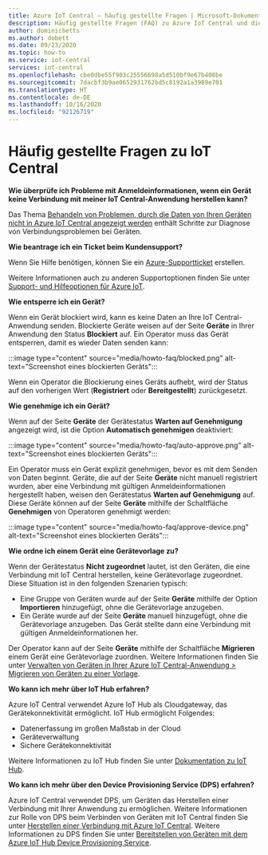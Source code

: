 ```yaml
---
title: Azure IoT Central – häufig gestellte Fragen | Microsoft-Dokumentation
description: Häufig gestellte Fragen (FAQ) zu Azure IoT Central und die zugehörigen Antworten
author: dominicbetts
ms.author: dobett
ms.date: 09/23/2020
ms.topic: how-to
ms.service: iot-central
services: iot-central
ms.openlocfilehash: cbe0dbe55f903c25556698a5d510bf9e67b408be
ms.sourcegitcommit: 7dacbf3b9ae0652931762bd5c8192a1a3989e701
ms.translationtype: HT
ms.contentlocale: de-DE
ms.lasthandoff: 10/16/2020
ms.locfileid: "92126719"
---
```

# <a name="frequently-asked-questions-for-iot-central"></a>Häufig gestellte Fragen zu IoT Central

**Wie überprüfe ich Probleme mit Anmeldeinformationen, wenn ein Gerät keine Verbindung mit meiner IoT Central-Anwendung herstellen kann?**

Das Thema [Behandeln von Problemen, durch die Daten von Ihren Geräten nicht in Azure IoT Central angezeigt werden](troubleshoot-connection.md) enthält Schritte zur Diagnose von Verbindungsproblemen bei Geräten.

**Wie beantrage ich ein Ticket beim Kundensupport?**

Wenn Sie Hilfe benötigen, können Sie ein [Azure-Supportticket](https://portal.azure.com/#create/Microsoft.Support) erstellen.

Weitere Informationen auch zu anderen Supportoptionen finden Sie unter [Support- und Hilfeoptionen für Azure IoT](../../iot-fundamentals/iot-support-help.md).

**Wie entsperre ich ein Gerät?**

Wenn ein Gerät blockiert wird, kann es keine Daten an Ihre IoT Central-Anwendung senden. Blockierte Geräte weisen auf der Seite **Geräte** in Ihrer Anwendung den Status **Blockiert** auf. Ein Operator muss das Gerät entsperren, damit es wieder Daten senden kann:

:::image type="content" source="media/howto-faq/blocked.png" alt-text="Screenshot eines blockierten Geräts":::

Wenn ein Operator die Blockierung eines Geräts aufhebt, wird der Status auf den vorherigen Wert (**Registriert** oder **Bereitgestellt**) zurückgesetzt.

**Wie genehmige ich ein Gerät?**

Wenn auf der Seite **Geräte** der Gerätestatus **Warten auf Genehmigung** angezeigt wird, ist die Option **Automatisch genehmigen** deaktiviert:

:::image type="content" source="media/howto-faq/auto-approve.png" alt-text="Screenshot eines blockierten Geräts":::

Ein Operator muss ein Gerät explizit genehmigen, bevor es mit dem Senden von Daten beginnt. Geräte, die auf der Seite **Geräte** nicht manuell registriert wurden, aber eine Verbindung mit gültigen Anmeldeinformationen hergestellt haben, weisen den Gerätestatus **Warten auf Genehmigung** auf. Diese Geräte können auf der Seite **Geräte** mithilfe der Schaltfläche **Genehmigen** von Operatoren genehmigt werden:

:::image type="content" source="media/howto-faq/approve-device.png" alt-text="Screenshot eines blockierten Geräts":::

**Wie ordne ich einem Gerät eine Gerätevorlage zu?**

Wenn der Gerätestatus **Nicht zugeordnet** lautet, ist den Geräten, die eine Verbindung mit IoT Central herstellen, keine Gerätevorlage zugeordnet. Diese Situation ist in den folgenden Szenarien typisch:

- Eine Gruppe von Geräten wurde auf der Seite **Geräte** mithilfe der Option **Importieren** hinzugefügt, ohne die Gerätevorlage anzugeben.
- Ein Geräte wurde auf der Seite **Geräte** manuell hinzugefügt, ohne die Gerätevorlage anzugeben. Das Gerät stellte dann eine Verbindung mit gültigen Anmeldeinformationen her.  

Der Operator kann auf der Seite **Geräte** mithilfe der Schaltfläche **Migrieren** einem Gerät eine Gerätevorlage zuordnen. Weitere Informationen finden Sie unter [Verwalten von Geräten in Ihrer Azure IoT Central-Anwendung > Migrieren von Geräten zu einer Vorlage](howto-manage-devices.md).

**Wo kann ich mehr über IoT Hub erfahren?**

Azure IoT Central verwendet Azure IoT Hub als Cloudgateway, das Gerätekonnektivität ermöglicht. IoT Hub ermöglicht Folgendes:

- Datenerfassung im großen Maßstab in der Cloud
- Geräteverwaltung
- Sichere Gerätekonnektivität

Weitere Informationen zu IoT Hub finden Sie unter [Dokumentation zu IoT Hub](../../iot-hub/index.yml).

**Wo kann ich mehr über den Device Provisioning Service (DPS) erfahren?**

Azure IoT Central verwendet DPS, um Geräten das Herstellen einer Verbindung mit Ihrer Anwendung zu ermöglichen. Weitere Informationen zur Rolle von DPS beim Verbinden von Geräten mit IoT Central finden Sie unter [Herstellen einer Verbindung mit Azure IoT Central](concepts-get-connected.md). Weitere Informationen zu DPS finden Sie unter [Bereitstellen von Geräten mit dem Azure IoT Hub Device Provisioning Service](../../iot-dps/about-iot-dps.md).